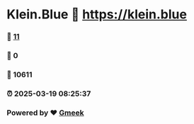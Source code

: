 # Klein.Blue :link: https://klein.blue 
### :page_facing_up: [11](https://klein.blue/tag.html) 
### :speech_balloon: 0 
### :hibiscus: 10611 
### :alarm_clock: 2025-03-19 08:25:37 
### Powered by :heart: [Gmeek](https://github.com/Meekdai/Gmeek)
